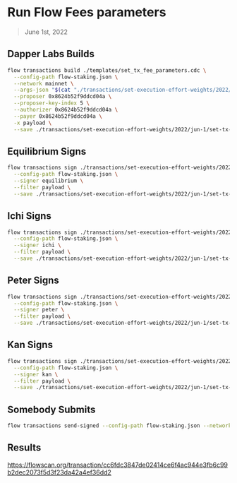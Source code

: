 # Run Flow Fees parameters

> June 1st, 2022

## Dapper Labs Builds

```sh
flow transactions build ./templates/set_tx_fee_parameters.cdc \
  --config-path flow-staking.json \
  --network mainnet \
  --args-json "$(cat "./transactions/set-execution-effort-weights/2022/jun-1/arguments-flow-tx-fee-parameters.json")" \
  --proposer 0x8624b52f9ddcd04a \
  --proposer-key-index 5 \
  --authorizer 0x8624b52f9ddcd04a \
  --payer 0x8624b52f9ddcd04a \
  -x payload \
  --save ./transactions/set-execution-effort-weights/2022/jun-1/set-tx-fee-parameters-jun-1-unsigned.rlp
```

## Equilibrium Signs

```sh
flow transactions sign ./transactions/set-execution-effort-weights/2022/jun-1/set-tx-fee-parameters-jun-1-unsigned.rlp \
  --config-path flow-staking.json \
  --signer equilibrium \
  --filter payload \
  --save ./transactions/set-execution-effort-weights/2022/jun-1/set-tx-fee-parameters-jun-1-sig-1.rlp
```

## Ichi Signs

```sh
flow transactions sign ./transactions/set-execution-effort-weights/2022/jun-1/set-tx-fee-parameters-jun-1-sig-1.rlp \
  --config-path flow-staking.json \
  --signer ichi \
  --filter payload \
  --save ./transactions/set-execution-effort-weights/2022/jun-1/set-tx-fee-parameters-jun-1-sig-2.rlp
```

## Peter Signs

```sh
flow transactions sign ./transactions/set-execution-effort-weights/2022/jun-1/set-tx-fee-parameters-jun-1-sig-2.rlp \
  --config-path flow-staking.json \
  --signer peter \
  --filter payload \
  --save ./transactions/set-execution-effort-weights/2022/jun-1/set-tx-fee-parameters-jun-1-sig-3.rlp
```

## Kan Signs

```sh
flow transactions sign ./transactions/set-execution-effort-weights/2022/jun-1/set-tx-fee-parameters-jun-1-sig-3.rlp \
  --config-path flow-staking.json \
  --signer kan \
  --filter payload \
  --save ./transactions/set-execution-effort-weights/2022/jun-1/set-tx-fee-parameters-jun-1-sig-complete.rlp
```

## Somebody Submits

```sh
flow transactions send-signed --config-path flow-staking.json --network mainnet ./transactions/set-execution-effort-weights/2022/jun-1/set-tx-fee-parameters-jun-1-sig-complete.rlp
```

## Results

https://flowscan.org/transaction/cc6fdc3847de02414ce6f4ac944e3fb6c99b2dec2073f5d3f23da42a4ef36dd2
